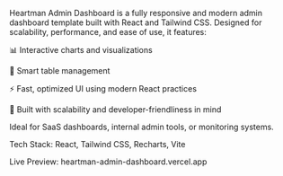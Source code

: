Heartman Admin Dashboard is a fully responsive and modern admin dashboard template built with React and Tailwind CSS. Designed for scalability, performance, and ease of use, it features:

📊 Interactive charts and visualizations

📁 Smart table management

⚡ Fast, optimized UI using modern React practices

🎯 Built with scalability and developer-friendliness in mind


Ideal for SaaS dashboards, internal admin tools, or monitoring systems.

Tech Stack: React, Tailwind CSS, Recharts, Vite

Live Preview: heartman-admin-dashboard.vercel.app
